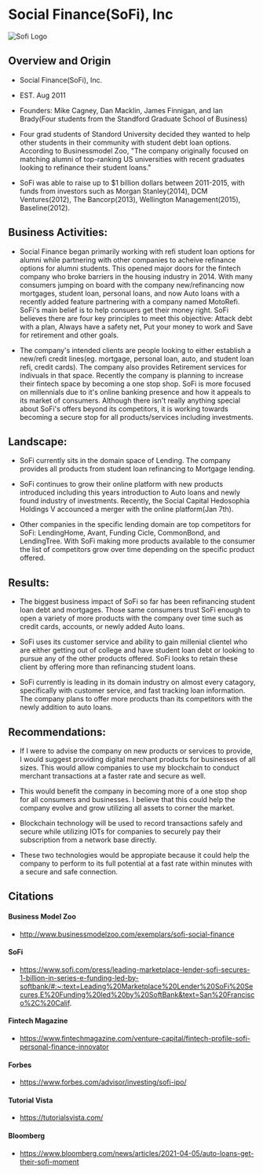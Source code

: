 # **Social Finance(SoFi), Inc**
![Sofi Logo](https://tutorialsvista.com/wp-content/uploads/2020/08/refinance-student-loans-sofi-logo-750x365.png "How Sofi is evolving into a Top Fintech Lending Company")

## **Overview and Origin**

* Social Finance(SoFi), Inc.
  
* EST. Aug 2011
  
* Founders: Mike Cagney, Dan Macklin, James Finnigan, and Ian  Brady(Four students from the Standford Graduate School of Business)
  
* Four grad students of Standord University decided they wanted to help other students in their community with student debt loan options. According to Businessmodel Zoo, "The company originally focused on matching alumni of top-ranking US universities with recent graduates looking to refinance their student loans."

* SoFi was able to raise up to $1 billion dollars between 2011-2015, with funds from investors such as Morgan Stanley(2014), DCM Ventures(2012), The Bancorp(2013), Wellington Management(2015), Baseline(2012). 

## **Business Activities:**

* Social Finance began primarily working with refi student loan options for alumni while partnering with other companies to acheive refinance options for alumni students. This opened major doors for the fintech company who broke barriers in the housing industry in 2014. With many consumers jumping on board with the company new/refinancing now mortgages, student loan, personal loans, and now Auto loans with a recently added feature partnering with a company named MotoRefi. SoFi's main belief is to help consuers get their money right. SoFi believes there are four key principles to meet this objective: Attack debt with a plan, Always have a safety net, Put your money to work and Save for retirement and other goals.

* The company's intended clients are people looking to either establish a new/refi credit lines(eg. mortgage, personal loan, auto, and student loan refi, credit cards). The company also provides Retirement services for indivuals in that space. Recently the company is planning to increase their fintech space by becoming a one stop shop. SoFi is more focused on millennials due to it's online banking presence and how it appeals to its market of consumers. Although there isn't really anything special about SoFi's offers beyond its competitors, it is working towards becoming a secure stop for all products/services including investments.

## **Landscape:**

* SoFi currently sits in the domain space of Lending. The company provides all products from student loan refinancing to Mortgage lending.

* SoFi continues to grow their online platform with new products introduced including this years introduction to Auto loans and newly found industry of investments. Recently, the Social Capital Hedosophia Holdings V accounced a merger with the online platform(Jan 7th). 

* Other companies in the specific lending domain are top competitors for SoFi: LendingHome, Avant, Funding Cicle, CommonBond, and LendingTree. With SoFi making more products available to the consumer the list of competitors grow over time depending on the specific product offered.


## **Results:**
* The biggest business impact of SoFi so far has been refinancing student loan debt and mortgages. Those same consumers trust SoFi enough to open a variety of more products with the company over time such as credit cards, accounts, or newly added Auto loans. 

* SoFi uses its customer service and ability to gain millenial clientel who are either getting out of college and have student loan debt or looking to pursue any of the other products offered. SoFi looks to retain these client by offering more than refinancing student loans.

* SoFi currently is leading in its domain industry on almost every catagory, specifically with customer service, and fast tracking loan information. The company plans to offer more products than its competitors with the newly addition to auto loans.

## **Recommendations:**

* If I were to advise the company on new products or services to provide, I would suggest providing digital merchant products for businesses of all sizes. This would allow companies to use my blockchain to conduct merchant transactions at a faster rate and secure as well.

* This would benefit the company in becoming more of a one stop shop for all consumers and businesses. I believe that this could help the company evolve and grow utilizing all assets to corner the market.

* Blockchain technology will be used to record transactions safely and secure while utilizing IOTs for companies to securely pay their subscription from a network base directly.

* These two technologies would be appropiate because it could help the company to perform to its full potential at a fast rate within minutes with a secure and safe connection.

## **Citations**

#### Business Model Zoo

  * http://www.businessmodelzoo.com/exemplars/sofi-social-finance

#### SoFi

  * https://www.sofi.com/press/leading-marketplace-lender-sofi-secures-1-billion-in-series-e-funding-led-by-softbank/#:~:text=Leading%20Marketplace%20Lender%20SoFi%20Secures,E%20Funding%20led%20by%20SoftBank&text=San%20Francisco%2C%20Calif.

#### Fintech Magazine

  * https://www.fintechmagazine.com/venture-capital/fintech-profile-sofi-personal-finance-innovator

#### Forbes

  * https://www.forbes.com/advisor/investing/sofi-ipo/

#### Tutorial Vista

  * https://tutorialsvista.com/

#### Bloomberg

  * https://www.bloomberg.com/news/articles/2021-04-05/auto-loans-get-their-sofi-moment 







